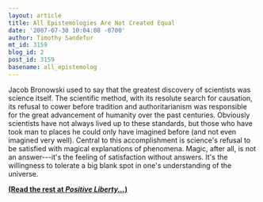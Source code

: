 ```yaml
---
layout: article
title: All Epistemologies Are Not Created Equal
date: '2007-07-30 10:04:08 -0700'
author: Timothy Sandefur
mt_id: 3159
blog_id: 2
post_id: 3159
basename: all_epistemolog
---
```

Jacob Bronowski used to say that the greatest discovery of scientists was science itself. The scientific method, with its resolute search for causation, its refusal to cower before tradition and authoritarianism was responsible for the great advancement of humanity over the past centuries. Obviously scientists have not always lived up to these standards, but those who have took man to places he could only have imagined before (and not even imagined very well). Central to this accomplishment is science's refusal to be satisfied with magical explanations of phenomena. Magic, after all, is not an answer---it's the feeling of satisfaction without answers. It's the willingness to tolerate a big blank spot in one's understanding of the universe.

[**(Read the rest at _Positive Liberty..._)**](http://positiveliberty.com/2007/07/all-epistemologies-are-not-created-equal.html#more-2603)
